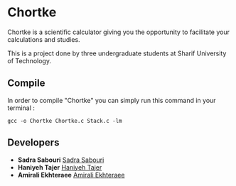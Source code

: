 # Chortke
Chortke is a scientific calculator giving you the opportunity to facilitate your calculations and studies.

This is a project done by three undergraduate students at Sharif University of Technology.
## Compile
In order to compile "Chortke" you can simply run this command in your terminal :
```
gcc -o Chortke Chortke.c Stack.c -lm
```
## Developers

* **Sadra Sabouri** [Sadra Sabouri](https://github.com/sadrasabouri)
* **Haniyeh Tajer** [Haniyeh Tajer](https://github.com/haniyehtajer)
* **Amirali Ekhteraee** [Amirali Ekhteraee](https://github.com/AmiraliEkhteraee)
